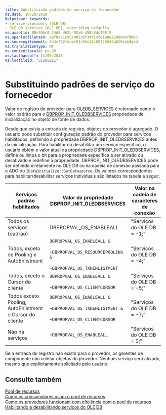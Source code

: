 ```yaml
---
title: Substituindo padrões de serviço do fornecedor
ms.date: 10/29/2018
helpviewer_keywords:
- service providers [OLE DB]
- OLE DB services [OLE DB], overriding defaults
ms.assetid: 08e366c0-74d8-463b-93a6-d58a8dc195f8
ms.openlocfilehash: a9f8eb1c96c40336f39f14fe1a0ee29d60efd003
ms.sourcegitcommit: 943c792fdabf01c98c31465f23949a829eab9aad
ms.translationtype: MT
ms.contentlocale: pt-BR
ms.lasthandoff: 11/07/2018
ms.locfileid: "51265211"
---
```

# <a name="overriding-provider-service-defaults"></a>Substituindo padrões de serviço do fornecedor

Valor do registro do provedor para OLEDB_SERVICES é retornado como o valor padrão para o [DBPROP_INIT_OLEDBSERVICES](/previous-versions/windows/desktop/ms716898) propriedade de inicialização no objeto de fonte de dados.

Desde que exista a entrada do registro, objetos do provedor é agregado. O usuário pode substituir configuração padrão do provedor para serviços habilitados, definindo a propriedade DBPROP_INIT_OLEDBSERVICES antes da inicialização. Para habilitar ou desabilitar um serviço específico, o usuário obtém o valor atual da propriedade DBPROP_INIT_OLEDBSERVICES, define ou limpa o bit para a propriedade específica a ser ativado ou desativado e redefine a propriedade. DBPROP_INIT_OLEDBSERVICES pode ser definido diretamente no OLE DB ou na cadeia de conexão passada para o ADO ou `IDataInitialize::GetDatasource`. Os valores correspondentes para habilitar/desabilitar serviços individuais são listados na tabela a seguir.

|Serviços padrão habilitados|Valor da propriedade DBPROP_INIT_OLEDBSERVICES|Valor na cadeia de caracteres de conexão|
|------------------------------|------------------------------------------------|--------------------------------|
|Todos os serviços (padrão)|DBPROPVAL_OS_ENABLEALL|"Serviços do OLE DB = -1;"|
|Todos, exceto de Pooling e AutoEnlistment|`DBPROPVAL_OS_ENABLEALL &`<br /><br /> `~DBPROPVAL_OS_RESOURCEPOOLING &`<br /><br /> `~DBPROPVAL_OS_TXNENLISTMENT`|"Serviços do OLE DB = -4;"|
|Todos, exceto o Cursor do cliente|`DBPROPVAL_OS_ENABLEALL &`<br /><br /> `~DBPROPVAL_OS_CLIENTCURSOR`|"Serviços do OLE DB = -5;"|
|Todos exceto Pooling, AutoEnlistment e Cursor do cliente|`DBPROPVAL_OS_ENABLEALL &`<br /><br /> `~DBPROPVAL_OS_TXNENLISTMENT &`<br /><br /> `~DBPROPVAL_OS_CLIENTCURSOR`|"Serviços do OLE DB = -7;"|
|Não há serviços|`~DBPROPVAL_OS_ENABLEALL`|"Serviços do OLE DB = 0;"|

Se a entrada do registro não existir para o provedor, os gerentes de componente não coletar objetos do provedor. Nenhum serviço será ativado, mesmo que explicitamente solicitado pelo usuário.

## <a name="see-also"></a>Consulte também

[Pool de recursos](/previous-versions/windows/desktop/ms713655)<br/>
[Como os consumidores usam o pool de recursos](/previous-versions/windows/desktop/ms715907)<br/>
[Como os provedores funcionam com eficiência com o pool de recursos](/previous-versions/windows/desktop/ms714906)<br/>
[Habilitando e desabilitando serviços do OLE DB](../../data/oledb/enabling-and-disabling-ole-db-services.md)<br/>